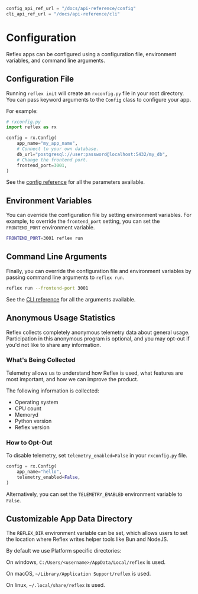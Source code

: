 ```python exec
config_api_ref_url = "/docs/api-reference/config"
cli_api_ref_url = "/docs/api-reference/cli"
```

# Configuration

Reflex apps can be configured using a configuration file, environment variables, and command line arguments.

## Configuration File

Running `reflex init` will create an `rxconfig.py` file in your root directory. 
You can pass keyword arguments to the `Config` class to configure your app.

For example:

```python
# rxconfig.py
import reflex as rx

config = rx.Config(
    app_name="my_app_name",
    # Connect to your own database.
    db_url="postgresql://user:password@localhost:5432/my_db",
    # Change the frontend port.
    frontend_port=3001,
)
```

See the [config reference]({config_api_ref_url}) for all the parameters available.

## Environment Variables

You can override the configuration file by setting environment variables.
For example, to override the `frontend_port` setting, you can set the `FRONTEND_PORT` environment variable.

```bash
FRONTEND_PORT=3001 reflex run
```

## Command Line Arguments

Finally, you can override the configuration file and environment variables by passing command line arguments to `reflex run`.

```bash
reflex run --frontend-port 3001
```

See the [CLI reference]({cli_api_ref_url}) for all the arguments available.

## Anonymous Usage Statistics

Reflex collects completely anonymous telemetry data about general usage.
Participation in this anonymous program is optional, and you may opt-out if you'd not like to share any information.

### What's Being Collected

Telemetry allows us to understand how Reflex is used, what features are most important, and how we can improve the product.

The following information is collected:
* Operating system
* CPU count
* Memoryd
* Python version
* Reflex version

### How to Opt-Out

To disable telemetry, set `telemetry_enabled=False` in your `rxconfig.py` file.

```python
config = rx.Config(
    app_name="hello",
    telemetry_enabled=False,
)
```

Alternatively, you can set the `TELEMETRY_ENABLED` environment variable to `False`.


## Customizable App Data Directory

The `REFLEX_DIR` environment variable can be set, which allows users to set the location where Reflex writes helper tools like Bun and NodeJS.

By default we use Platform specific directories: 

On windows, `C:/Users/<username>/AppData/Local/reflex` is used.

On macOS, `~/Library/Application Support/reflex` is used.

On linux, `~/.local/share/reflex` is used.